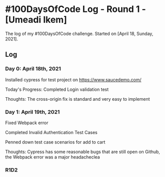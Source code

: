 # #100DaysOfCode Log - Round 1 - [Umeadi Ikem]

The log of my #100DaysOfCode challenge. Started on [April 18, Sunday, 2021].

## Log

### Day 0: April 18th, 2021
Installed cypress for test project on https://www.saucedemo.com/

Today's Progress: Completed Login validation test

Thoughts: The cross-origin fix is standard and very easy to implement


### Day 1: April 19th, 2021

Fixed Webpack error

Completed Invalid Authentication Test Cases

Penned down test case scenarios for add to cart

Thoughts: Cypress has some reasonable bugs that are still open on Github, the Webpack error was a major headacheclea

### R1D2
